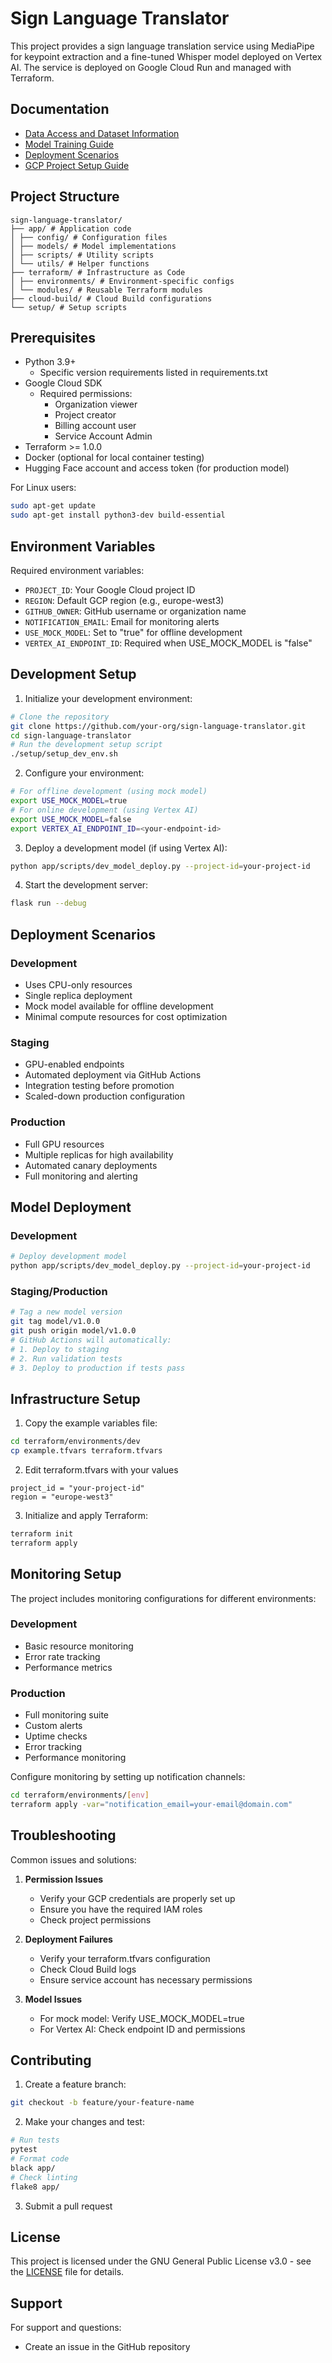 # Sign Language Translator

This project provides a sign language translation service using MediaPipe for keypoint extraction and a fine-tuned Whisper model deployed on Vertex AI. The service is deployed on Google Cloud Run and managed with Terraform.

## Documentation

- [Data Access and Dataset Information](app/docs/DATA.md)
- [Model Training Guide](app/docs/TRAINING.md)
- [Deployment Scenarios](app/docs/DEPLOYMENT.md)
- [GCP Project Setup Guide](app/docs/GCP_SETUP.md)

## Project Structure

```
sign-language-translator/
├── app/ # Application code
│ ├── config/ # Configuration files
│ ├── models/ # Model implementations
│ ├── scripts/ # Utility scripts
│ └── utils/ # Helper functions
├── terraform/ # Infrastructure as Code
│ ├── environments/ # Environment-specific configs
│ └── modules/ # Reusable Terraform modules
├── cloud-build/ # Cloud Build configurations
└── setup/ # Setup scripts
```

## Prerequisites

- Python 3.9+
  - Specific version requirements listed in requirements.txt
- Google Cloud SDK
  - Required permissions:
    - Organization viewer
    - Project creator
    - Billing account user
    - Service Account Admin
- Terraform >= 1.0.0
- Docker (optional for local container testing)
- Hugging Face account and access token (for production model)

For Linux users:

```bash
sudo apt-get update
sudo apt-get install python3-dev build-essential
```

## Environment Variables

Required environment variables:

- `PROJECT_ID`: Your Google Cloud project ID
- `REGION`: Default GCP region (e.g., europe-west3)
- `GITHUB_OWNER`: GitHub username or organization name
- `NOTIFICATION_EMAIL`: Email for monitoring alerts
- `USE_MOCK_MODEL`: Set to "true" for offline development
- `VERTEX_AI_ENDPOINT_ID`: Required when USE_MOCK_MODEL is "false"

## Development Setup

1. Initialize your development environment:

```bash
# Clone the repository
git clone https://github.com/your-org/sign-language-translator.git
cd sign-language-translator
# Run the development setup script
./setup/setup_dev_env.sh
```

2. Configure your environment:

```bash
# For offline development (using mock model)
export USE_MOCK_MODEL=true
# For online development (using Vertex AI)
export USE_MOCK_MODEL=false
export VERTEX_AI_ENDPOINT_ID=<your-endpoint-id>
```

3. Deploy a development model (if using Vertex AI):

```bash
python app/scripts/dev_model_deploy.py --project-id=your-project-id
```

4. Start the development server:

```bash
flask run --debug
```

## Deployment Scenarios

### Development

- Uses CPU-only resources
- Single replica deployment
- Mock model available for offline development
- Minimal compute resources for cost optimization

### Staging

- GPU-enabled endpoints
- Automated deployment via GitHub Actions
- Integration testing before promotion
- Scaled-down production configuration

### Production

- Full GPU resources
- Multiple replicas for high availability
- Automated canary deployments
- Full monitoring and alerting

## Model Deployment

### Development

```bash
# Deploy development model
python app/scripts/dev_model_deploy.py --project-id=your-project-id
```

### Staging/Production

```bash
# Tag a new model version
git tag model/v1.0.0
git push origin model/v1.0.0
# GitHub Actions will automatically:
# 1. Deploy to staging
# 2. Run validation tests
# 3. Deploy to production if tests pass
```

## Infrastructure Setup

1. Copy the example variables file:

```bash
cd terraform/environments/dev
cp example.tfvars terraform.tfvars
```

2. Edit terraform.tfvars with your values

```hcl
project_id = "your-project-id"
region = "europe-west3"
```

3. Initialize and apply Terraform:

```bash
terraform init
terraform apply
```

## Monitoring Setup

The project includes monitoring configurations for different environments:

### Development

- Basic resource monitoring
- Error rate tracking
- Performance metrics

### Production

- Full monitoring suite
- Custom alerts
- Uptime checks
- Error tracking
- Performance monitoring

Configure monitoring by setting up notification channels:

```bash
cd terraform/environments/[env]
terraform apply -var="notification_email=your-email@domain.com"
```

## Troubleshooting

Common issues and solutions:

1. **Permission Issues**

   - Verify your GCP credentials are properly set up
   - Ensure you have the required IAM roles
   - Check project permissions

2. **Deployment Failures**

   - Verify your terraform.tfvars configuration
   - Check Cloud Build logs
   - Ensure service account has necessary permissions

3. **Model Issues**
   - For mock model: Verify USE_MOCK_MODEL=true
   - For Vertex AI: Check endpoint ID and permissions

## Contributing

1. Create a feature branch:

```bash
git checkout -b feature/your-feature-name
```

2. Make your changes and test:

```bash
# Run tests
pytest
# Format code
black app/
# Check linting
flake8 app/
```

3. Submit a pull request

## License

This project is licensed under the GNU General Public License v3.0 - see the [LICENSE](LICENSE) file for details.

## Support

For support and questions:

- Create an issue in the GitHub repository
